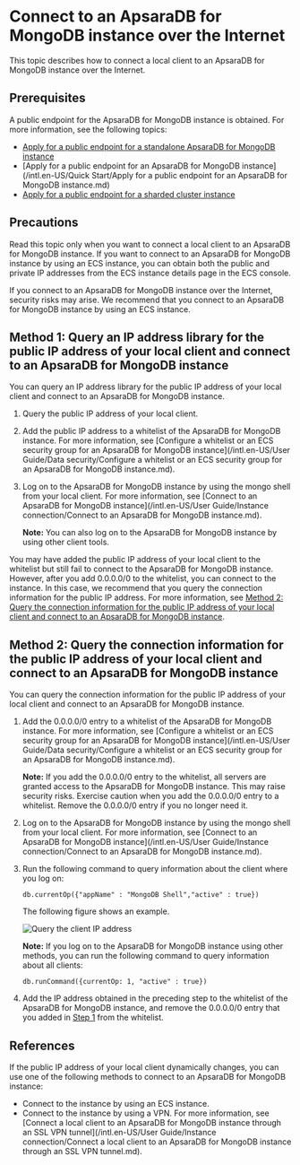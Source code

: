 # Connect to an ApsaraDB for MongoDB instance over the Internet

This topic describes how to connect a local client to an ApsaraDB for MongoDB instance over the Internet.

## Prerequisites

A public endpoint for the ApsaraDB for MongoDB instance is obtained. For more information, see the following topics:

-   [Apply for a public endpoint for a standalone ApsaraDB for MongoDB instance]()
-   [Apply for a public endpoint for an ApsaraDB for MongoDB instance](/intl.en-US/Quick Start/Apply for a public endpoint for an ApsaraDB for MongoDB instance.md)
-   [Apply for a public endpoint for a sharded cluster instance]()

## Precautions

Read this topic only when you want to connect a local client to an ApsaraDB for MongoDB instance. If you want to connect to an ApsaraDB for MongoDB instance by using an ECS instance, you can obtain both the public and private IP addresses from the ECS instance details page in the ECS console.

If you connect to an ApsaraDB for MongoDB instance over the Internet, security risks may arise. We recommend that you connect to an ApsaraDB for MongoDB instance by using an ECS instance.

## Method 1: Query an IP address library for the public IP address of your local client and connect to an ApsaraDB for MongoDB instance

You can query an IP address library for the public IP address of your local client and connect to an ApsaraDB for MongoDB instance.

1.  Query the public IP address of your local client.
2.  Add the public IP address to a whitelist of the ApsaraDB for MongoDB instance. For more information, see [Configure a whitelist or an ECS security group for an ApsaraDB for MongoDB instance](/intl.en-US/User Guide/Data security/Configure a whitelist or an ECS security group for an ApsaraDB for MongoDB instance.md).
3.  Log on to the ApsaraDB for MongoDB instance by using the mongo shell from your local client. For more information, see [Connect to an ApsaraDB for MongoDB instance](/intl.en-US/User Guide/Instance connection/Connect to an ApsaraDB for MongoDB instance.md).

    **Note:** You can also log on to the ApsaraDB for MongoDB instance by using other client tools.


You may have added the public IP address of your local client to the whitelist but still fail to connect to the ApsaraDB for MongoDB instance. However, after you add 0.0.0.0/0 to the whitelist, you can connect to the instance. In this case, we recommend that you query the connection information for the public IP address. For more information, see [Method 2: Query the connection information for the public IP address of your local client and connect to an ApsaraDB for MongoDB instance](#section_6vm_is9_ani).

## Method 2: Query the connection information for the public IP address of your local client and connect to an ApsaraDB for MongoDB instance

You can query the connection information for the public IP address of your local client and connect to an ApsaraDB for MongoDB instance.

1.  Add the 0.0.0.0/0 entry to a whitelist of the ApsaraDB for MongoDB instance. For more information, see [Configure a whitelist or an ECS security group for an ApsaraDB for MongoDB instance](/intl.en-US/User Guide/Data security/Configure a whitelist or an ECS security group for an ApsaraDB for MongoDB instance.md).

    **Note:** If you add the 0.0.0.0/0 entry to the whitelist, all servers are granted access to the ApsaraDB for MongoDB instance. This may raise security risks. Exercise caution when you add the 0.0.0.0/0 entry to a whitelist. Remove the 0.0.0.0/0 entry if you no longer need it.

2.  Log on to the ApsaraDB for MongoDB instance by using the mongo shell from your local client. For more information, see [Connect to an ApsaraDB for MongoDB instance](/intl.en-US/User Guide/Instance connection/Connect to an ApsaraDB for MongoDB instance.md).
3.  Run the following command to query information about the client where you log on:

    ```
    db.currentOp({"appName" : "MongoDB Shell","active" : true})
    ```

    The following figure shows an example.

    ![Query the client IP address](https://static-aliyun-doc.oss-accelerate.aliyuncs.com/assets/img/en-US/1335298951/p44647.png)

    **Note:** If you log on to the ApsaraDB for MongoDB instance using other methods, you can run the following command to query information about all clients:

    ```
    db.runCommand({currentOp: 1, "active" : true})
    ```

4.  Add the IP address obtained in the preceding step to the whitelist of the ApsaraDB for MongoDB instance, and remove the 0.0.0.0/0 entry that you added in [Step 1](#li_cz7_zr1_e25) from the whitelist.

## References

If the public IP address of your local client dynamically changes, you can use one of the following methods to connect to an ApsaraDB for MongoDB instance:

-   Connect to the instance by using an ECS instance.
-   Connect to the instance by using a VPN. For more information, see [Connect a local client to an ApsaraDB for MongoDB instance through an SSL VPN tunnel](/intl.en-US/User Guide/Instance connection/Connect a local client to an ApsaraDB for MongoDB instance through an SSL VPN tunnel.md).


